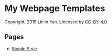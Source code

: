 # My Webpage Templates

Copyright, 2019 Linlin Yan. Licensed by [CC-BY-4.0](https://creativecommons.org/licenses/by/4.0/)

## Pages

* [Simple Style](simple-style/index.html)
